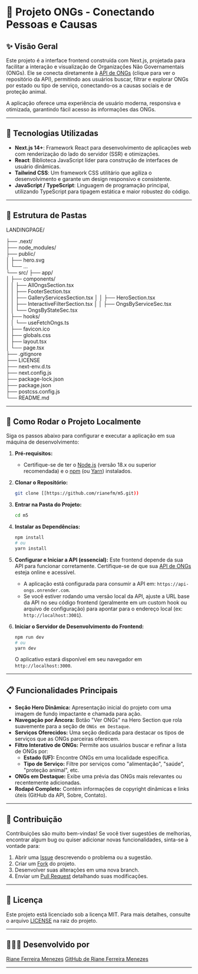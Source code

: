 # 🤝 Projeto ONGs - Conectando Pessoas e Causas

## ✨ Visão Geral

Este projeto é a interface frontend construída com Next.js, projetada para facilitar a interação e visualização de Organizações Não Governamentais (ONGs). Ele se conecta diretamente à [API de ONGs](https://github.com/rianefm/Api_ONGS) (clique para ver o repositório da API), permitindo aos usuários buscar, filtrar e explorar ONGs por estado ou tipo de serviço, conectando-os a causas sociais e de proteção animal.

A aplicação oferece uma experiência de usuário moderna, responsiva e otimizada, garantindo fácil acesso às informações das ONGs.

---

## 🚀 Tecnologias Utilizadas

* **Next.js 14+**: Framework React para desenvolvimento de aplicações web com renderização do lado do servidor (SSR) e otimizações.
* **React**: Biblioteca JavaScript líder para construção de interfaces de usuário dinâmicas.
* **Tailwind CSS**: Um framework CSS utilitário que agiliza o desenvolvimento e garante um design responsivo e consistente.
* **JavaScript / TypeScript**: Linguagem de programação principal, utilizando TypeScript para tipagem estática e maior robustez do código.

---

## 📁 Estrutura de Pastas

LANDINGPAGE/

├── .next/                
├── node_modules/         
├── public/              
│   ├── hero.svg         
│   └── ...              
└── src/
├── app/             
│   ├── components/  
│   │   ├── AllOngsSection.tsx        
│   │   ├── FooterSection.tsx        
│   │   ├── GalleryServicesSection.tsx
│   │   ├── HeroSection.tsx           
│   │   ├── InteractiveFilterSection.tsx
│   │   ├── OngsByServiceSec.tsx     
│   │   └── OngsByStateSec.tsx       
│   ├── hooks/        
│   │   └── useFetchOngs.ts           
│   ├── favicon.ico  
│   ├── globals.css   
│   ├── layout.tsx    
│   └── page.tsx      
├── .gitignore            
├── LICENSE              
├── next-env.d.ts         
├── next.config.js        
├── package-lock.json     
├── package.json          
├── postcss.config.js     
└── README.md 

---

## 🔧 Como Rodar o Projeto Localmente

Siga os passos abaixo para configurar e executar a aplicação em sua máquina de desenvolvimento:

1.  **Pré-requisitos:**
    * Certifique-se de ter o [Node.js](https://nodejs.org/) (versão 18.x ou superior recomendada) e o [npm](https://www.npmjs.com/) (ou [Yarn](https://yarnpkg.com/)) instalados.

2.  **Clonar o Repositório:**
    ```bash
    git clone [[https://github.com/rianefm/m5.git))
    ```

3.  **Entrar na Pasta do Projeto:**
    ```bash
    cd m5
    ```

4.  **Instalar as Dependências:**
    ```bash
    npm install
    # ou
    yarn install
    ```

5.  **Configurar e Iniciar a API (essencial):**
    Este frontend depende da sua API para funcionar corretamente. Certifique-se de que sua [API de ONGs](https://github.com/rianefm/Api_ONGS) esteja online e acessível.
    * A aplicação está configurada para consumir a API em: `https://api-ongs.onrender.com`.
    * Se você estiver rodando uma versão local da API, ajuste a URL base da API no seu código frontend (geralmente em um custom hook ou arquivo de configuração) para apontar para o endereço local (ex: `http://localhost:3001`).

6.  **Iniciar o Servidor de Desenvolvimento do Frontend:**
    ```bash
    npm run dev
    # ou
    yarn dev
    ```

    O aplicativo estará disponível em seu navegador em `http://localhost:3000`.

---

## 📋 Funcionalidades Principais

* **Seção Hero Dinâmica:** Apresentação inicial do projeto com uma imagem de fundo impactante e chamada para ação.
* **Navegação por Âncora:** Botão "Ver ONGs" na Hero Section que rola suavemente para a seção de `ONGs em Destaque`.
* **Serviços Oferecidos:** Uma seção dedicada para destacar os tipos de serviços que as ONGs parceiras oferecem.
* **Filtro Interativo de ONGs:** Permite aos usuários buscar e refinar a lista de ONGs por:
    * **Estado (UF):** Encontre ONGs em uma localidade específica.
    * **Tipo de Serviço:** Filtre por serviços como "alimentação", "saúde", "proteção animal", etc.
* **ONGs em Destaque:** Exibe uma prévia das ONGs mais relevantes ou recentemente adicionadas.
* **Rodapé Completo:** Contém informações de copyright dinâmicas e links úteis (GitHub da API, Sobre, Contato).

---

## 🤝 Contribuição

Contribuições são muito bem-vindas! Se você tiver sugestões de melhorias, encontrar algum bug ou quiser adicionar novas funcionalidades, sinta-se à vontade para:

1.  Abrir uma [Issue](https://github.com/rianefm/m5/issues) descrevendo o problema ou a sugestão.
2.  Criar um [Fork](https://github.com/rianefm/m5/fork) do projeto.
3.  Desenvolver suas alterações em uma nova branch.
4.  Enviar um [Pull Request](https://github.com/rianefm/m5/pulls) detalhando suas modificações.

---

## 📄 Licença

Este projeto está licenciado sob a licença MIT. Para mais detalhes, consulte o arquivo [LICENSE](LICENSE) na raiz do projeto.

---

## 👩🏽‍🦱 Desenvolvido por

[Riane Ferreira Menezes](linkedin.com/in/rianeferreira](https://www.linkedin.com/in/rianeferreira/)) 
[GitHub de Riane Ferreira Menezes](https://github.com/rianefm)

---           

